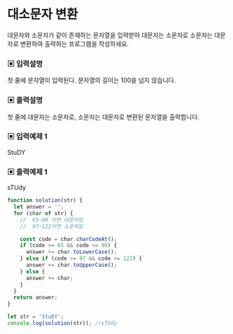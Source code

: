 # 대소문자 변환

대문자와 소문자가 같이 존재하는 문자열을 입력받아 대문자는 소문자로 소문자는 대문자로 변환하여 출력하는 프로그램을 작성하세요.

### ▣ 입력설명

첫 줄에 문자열이 입력된다. 문자열의 길이는 100을 넘지 않습니다.

### ▣ 출력설명

첫 줄에 대문자는 소문자로, 소문자는 대문자로 변환된 문자열을 출력합니다.

### ▣ 입력예제 1

StuDY

### ▣ 출력예제 1

sTUdy

```javascript
function solution(str) {
  let answer = '';
  for (char of str) {
    //  65~90 이면 대문자임
    //  97~122이면 소문자임

    const code = char.charCodeAt();
    if (code >= 65 && code <= 90) {
      answer += char.toLowerCase();
    } else if (code >= 97 && code <= 122) {
      answer += char.toUpperCase();
    } else {
      answer += char;
    }
  }
  return answer;
}

let str = 'StuDY';
console.log(solution(str)); //sTUdy
```
